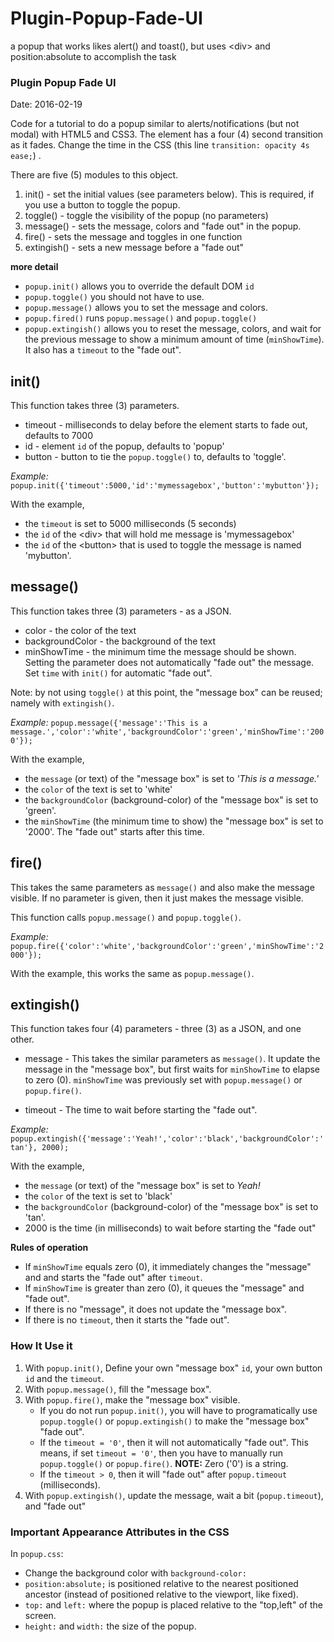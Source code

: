 # Plugin-Popup-Fade-UI
a popup that works likes alert() and toast(), but uses &lt;div> and position:absolute to accomplish the task

### Plugin Popup Fade UI ##
Date: 2016-02-19

Code for a tutorial to do a popup similar to alerts/notifications (but not modal) with HTML5 and CSS3. The element has a four (4) second transition as it fades. Change the time in the CSS (this line `transition: opacity 4s ease;`) .

There are five (5) modules to this object.

1. init()      - set the initial values (see parameters below). This is required, if you use a button to toggle the popup.
2. toggle()    - toggle the visibility of the popup (no parameters)
3. message()   - sets the message, colors and "fade out" in the popup.
4. fire()      - sets the message and toggles in one function
5. extingish() - sets a new message before a "fade out"

**more detail**

- `popup.init()` allows you to override the default DOM `id`
- `popup.toggle()` you should not have to use.
- `popup.message()` allows you to set the message and colors.
- `popup.fired()` runs `popup.message()` and `popup.toggle()`
- `popup.extingish()` allows you to reset the message, colors, and wait for the previous message to show a minimum amount of time (`minShowTime`). It also has a `timeout` to the "fade out".

## init() ##

This function takes three (3) parameters.

- timeout - milliseconds to delay before the element starts to fade out, defaults to 7000 
- id      - element `id` of the popup, defaults to 'popup'
- button  - button to tie the `popup.toggle()` to, defaults to 'toggle'. 

*Example:* ` popup.init({'timeout':5000,'id':'mymessagebox','button':'mybutton'}); `

With the example,
- the `timeout` is set to 5000 milliseconds (5 seconds)
- the `id` of the &lt;div&gt; that will hold me message is 'mymessagebox'
- the `id` of the &lt;button&gt; that is used to toggle the message is named 'mybutton'.

## message() ##

This function takes three (3) parameters - as a JSON.

- color           - the color of the text
- backgroundColor - the background of the text
- minShowTime     - the minimum time the message should be shown. Setting the parameter does not automatically "fade out" the message. Set `time` with `init()` for automatic "fade out".

Note: by not using `toggle()` at this point, the "message box" can be reused; namely with `extingish()`.

*Example:* ` popup.message({'message':'This is a message.','color':'white','backgroundColor':'green','minShowTime':'2000'}); `

With the example,
- the `message` (or text) of the "message box" is set to *'This is a message.'*
- the `color` of the text is set to 'white'
- the `backgroundColor` (background-color) of the "message box" is set to 'green'.
- the `minShowTime` (the minimum time to show) the "message box" is set to '2000'. The "fade out" starts after this time.

## fire() ##

This takes the same parameters as `message()` and also make the message visible. If no parameter is given, then it just makes the message visible. 

This function calls `popup.message()` and `popup.toggle()`.

*Example:* ` popup.fire({'color':'white','backgroundColor':'green','minShowTime':'2000'}); `

With the example, this works the same as `popup.message()`.


## extingish() ##

This function takes four (4) parameters - three (3) as a JSON, and one other.

- message - This takes the similar parameters as `message()`. It update the message in the "message box", but first waits for `minShowTime` to elapse to zero (0). `minShowTime` was previously set with `popup.message()` or `popup.fire()`.

- timeout - The time to wait before starting the "fade out".


*Example:* ` popup.extingish({'message':'Yeah!','color':'black','backgroundColor':'tan'}, 2000); `

With the example, 
- the `message` (or text) of the "message box" is set to *Yeah!*
- the `color` of the text is set to 'black'
- the `backgroundColor` (background-color) of the "message box" is set to 'tan'.
- 2000 is the time (in milliseconds) to wait before starting the "fade out"

**Rules of operation**

- If `minShowTime` equals zero (0), it immediately changes the "message" and and starts the "fade out" after `timeout`.
- If `minShowTime` is greater than zero (0), it queues the "message" and "fade out".
- If there is no "message", it does not update the "message box".
- If there is no `timeout`, then it starts the "fade out".

### How It Use it ###

1. With `popup.init()`, Define your own "message box" `id`, your own button `id` and the `timeout`.
2. With `popup.message()`, fill the "message box".
3. With `popup.fire()`, make the "message box" visible.
    - If you do not run `popup.init()`, you will have to programatically use `popup.toggle()` or `popup.extingish()` to make the "message box" "fade out".
    - If the `timeout = '0'`, then it will not automatically "fade out". This means, if set `timeout = '0'`, then you have to manually run `popup.toggle()` or `popup.fire()`. **NOTE:** Zero ('0') is a string.
    - If the `timeout > 0`, then it will "fade out" after `popup.timeout` (milliseconds).
4. With `popup.extingish()`, update the message, wait a bit (`popup.timeout`), and "fade out"


### Important Appearance Attributes in the CSS ##

In `popup.css`:

- Change the background color with `background-color:`
- `position:absolute;` is positioned relative to the nearest positioned ancestor (instead of positioned relative to the viewport, like fixed).
- `top:` and `left:` where the popup is placed relative to the "top,left" of the screen.
- `height:` and `width:` the size of the popup.

